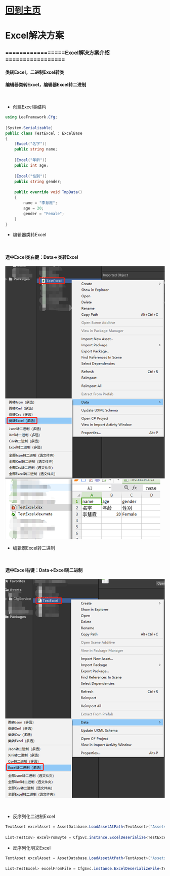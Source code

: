 # [回到主页](https://github.com/GGDevLee/UnityCfgService)
# Excel解决方案

### =================Excel解决方案介绍=================

#### 类转Excel，二进制Excel转类
#### 编辑器类转Excel，编辑器Excel转二进制

</br>

- 创建Excel类结构

```csharp
using LeeFramework.Cfg;

[System.Serializable]
public class TestExcel : ExcelBase
{
    [Excel("名字")]
    public string name;

    [Excel("年龄")]
    public int age;

    [Excel("性别")]
    public string gender;

    public override void TmpData()
    {
        name = "李慧霞";
        age = 20;
        gender = "Female";
    }
}
```

- 编辑器类转Excel

</br> 

#### 选中Excel类右键：Data->类转Excel

![输入图片说明](Res/%E7%B1%BB%E8%BD%ACExcel.png)
![输入图片说明](Res/%E7%B1%BB%E8%BD%ACExcel2.png)

- 编辑器Excel转二进制

</br> 

#### 选中Excel右键：Data->Excel转二进制

![输入图片说明](Res/Excel%E8%BD%AC%E4%BA%8C%E8%BF%9B%E5%88%B6.png)

</br> 

- 反序列化二进制Excel

```csharp
TextAsset excelAsset = AssetDatabase.LoadAssetAtPath<TextAsset>("Assets/BinaryData/TestExcel.bytes");

List<TestCsv> excelFromByte = CfgSvc.instance.ExcelDeserialize<TestExcel>(excekAsset.bytes);
```

- 反序列化明文Excel

```csharp
TextAsset excelAsset = AssetDatabase.LoadAssetAtPath<TextAsset>("Assets/ExcelData/TestExcel.xlsx");

List<TestExcel> excelFromFile = CfgSvc.instance.ExcelDeserializeFile<TestExcel>(excelAsset.bytes);
```
